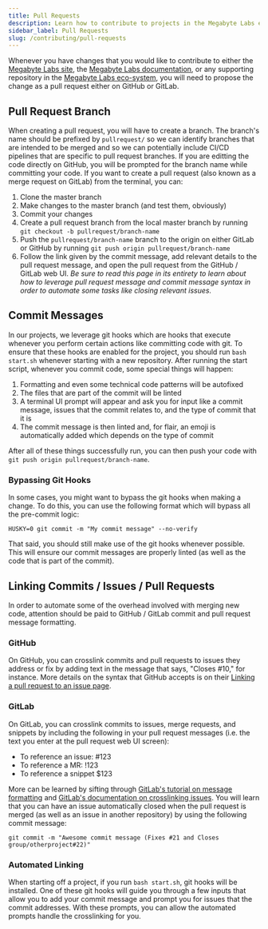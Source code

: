 ```yaml
---
title: Pull Requests
description: Learn how to contribute to projects in the Megabyte Labs eco-system by opening pull requests the right way, the first time.
sidebar_label: Pull Requests
slug: /contributing/pull-requests
---
```


Whenever you have changes that you would like to contribute to either the [Megabyte Labs site](https://github.com/megabyte-labs/megabyte.space-site), the [Megabyte Labs documentation](https://github.com/megabyte-labs/megabyte.space-docs), or any supporting repository in the [Megabyte Labs eco-system](https://gitlab.com/megabyte-labs), you will need to propose the change as a pull request either on GitHub or GitLab.

## Pull Request Branch

When creating a pull request, you will have to create a branch. The branch's name should be prefixed by `pullrequest/` so we can identify branches that are intended to be merged and so we can potentially include CI/CD pipelines that are specific to pull request branches. If you are editting the code directly on GitHub, you will be prompted for the branch name while committing your code. If you want to create a pull request (also known as a merge request on GitLab) from the terminal, you can:

1. Clone the master branch
2. Make changes to the master branch (and test them, obviously)
3. Commit your changes
4. Create a pull request branch from the local master branch by running `git checkout -b pullrequest/branch-name`
5. Push the `pullrequest/branch-name` branch to the origin on either GitLab or GitHub by running `git push origin pullrequest/branch-name`
6. Follow the link given by the commit message, add relevant details to the pull request message, and open the pull request from the GitHub / GitLab web UI. *Be sure to read this page in its entirety to learn about how to leverage pull request message and commit message syntax in order to automate some tasks like closing relevant issues.*

## Commit Messages

In our projects, we leverage git hooks which are hooks that execute whenever you perform certain actions like committing code with git. To ensure that these hooks are enabled for the project, you should run `bash start.sh` whenever starting with a new repository. After running the start script, whenever you commit code, some special things will happen:

1. Formatting and even some technical code patterns will be autofixed
2. The files that are part of the commit will be linted
3. A terminal UI prompt will appear and ask you for input like a commit message, issues that the commit relates to, and the type of commit that it is
4. The commit message is then linted and, for flair, an emoji is automatically added which depends on the type of commit

After all of these things successfully run, you can then push your code with `git push origin pullrequest/branch-name`.

### Bypassing Git Hooks

In some cases, you might want to bypass the git hooks when making a change. To do this, you can use the following format which will bypass all the pre-commit logic:

```
HUSKY=0 git commit -m "My commit message" --no-verify
```

That said, you should still make use of the git hooks whenever possible. This will ensure our commit messages are properly linted (as well as the code that is part of the commit).

## Linking Commits / Issues / Pull Requests

In order to automate some of the overhead involved with merging new code, attention should be paid to GitHub / GitLab commit and pull request message formatting.

### GitHub

On GitHub, you can crosslink commits and pull requests to issues they address or fix by adding text in the message that says, "Closes #10," for instance. More details on the syntax that GitHub accepts is on their [Linking a pull request to an issue page](https://docs.github.com/en/issues/tracking-your-work-with-issues/linking-a-pull-request-to-an-issue).

### GitLab

On GitLab, you can crosslink commits to issues, merge requests, and snippets by including the following in your pull request messages (i.e. the text you enter at the pull request web UI screen):

* To reference an issue: #123
* To reference a MR: !123
* To reference a snippet $123

More can be learned by sifting through [GitLab's tutorial on message formatting](https://about.gitlab.com/blog/2016/03/08/gitlab-tutorial-its-all-connected/) and [GitLab's documentation on crosslinking issues](https://docs.gitlab.com/ee/user/project/issues/crosslinking_issues.html). You will learn that you can have an issue automatically closed when the pull request is merged (as well as an issue in another repository) by using the following commit message:

```
git commit -m "Awesome commit message (Fixes #21 and Closes group/otherproject#22)"
```

### Automated Linking

When starting off a project, if you run `bash start.sh`, git hooks will be installed. One of these git hooks will guide you through a few inputs that allow you to add your commit message and prompt you for issues that the commit addresses. With these prompts, you can allow the automated prompts handle the crosslinking for you.